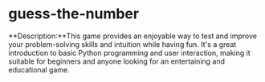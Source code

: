# guess-the-number
**Description:**This game provides an enjoyable way to test and improve your problem-solving skills and intuition while having fun. It's a great introduction to basic Python programming and user interaction,
making it suitable for beginners and anyone looking for an entertaining and educational game.

